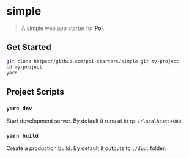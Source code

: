 # simple

> A simple web app starter for [Poi](https://poi.js.org).

## Get Started

```bash
git clone https://github.com/poi-starters/simple.git my-project
cd my-project
yarn
```

## Project Scripts

### `yarn dev`

Start development server. By default it runs at `http://localhost:4000`.

### `yarn build`

Create a production build. By default it outputs to `./dist` folder.

